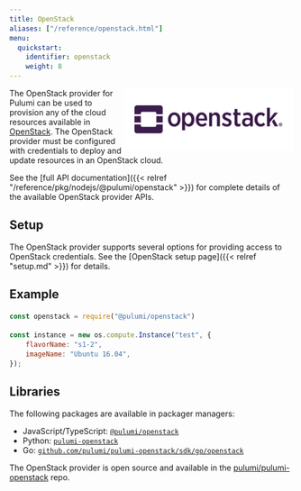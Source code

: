 ```yaml
---
title: OpenStack
aliases: ["/reference/openstack.html"]
menu:
  quickstart:
    identifier: openstack
    weight: 8
---
```


<img src="/images/quickstart/openstack-purple.png" align="right">

The OpenStack provider for Pulumi can be used to provision any of the cloud resources available in [OpenStack](https://www.openstack.org/).  The OpenStack provider must be configured with credentials to deploy and update resources in an OpenStack cloud.

See the [full API documentation]({{< relref "/reference/pkg/nodejs/@pulumi/openstack" >}}) for complete details of the available OpenStack provider APIs.

## Setup

The OpenStack provider supports several options for providing access to OpenStack credentials.  See the [OpenStack setup page]({{< relref "setup.md" >}}) for details.

## Example

```javascript
const openstack = require("@pulumi/openstack")

const instance = new os.compute.Instance("test", {
	flavorName: "s1-2",
	imageName: "Ubuntu 16.04",
});
```

## Libraries

The following packages are available in packager managers:
* JavaScript/TypeScript: [`@pulumi/openstack`](https://www.npmjs.com/package/@pulumi/openstack)
* Python: [`pulumi-openstack`](https://pypi.org/project/pulumi-openstack/)
* Go: [`github.com/pulumi/pulumi-openstack/sdk/go/openstack`](https://github.com/pulumi/pulumi-openstack)

The OpenStack provider is open source and available in the [pulumi/pulumi-openstack](https://github.com/pulumi/pulumi-openstack) repo. 
